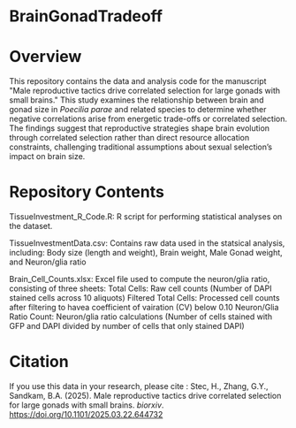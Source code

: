 # BrainGonadTradeoff

# Overview

This repository contains the data and analysis code for the manuscript "Male reproductive tactics drive correlated selection for large gonads with small brains." This study examines the relationship between brain and gonad size in _Poecilia parae_ and related species to determine whether negative correlations arise from energetic trade-offs or correlated selection. The findings suggest that reproductive strategies shape brain evolution through correlated selection rather than direct resource allocation constraints, challenging traditional assumptions about sexual selection’s impact on brain size.

# Repository Contents

TissueInvestment_R_Code.R: R script for performing statistical analyses on the dataset.

TissueInvestmentData.csv: Contains raw data used in the statsical analysis, including:
  Body size (length and weight), Brain weight, Male Gonad weight, and Neuron/glia ratio

Brain_Cell_Counts.xlsx: Excel file used to compute the neuron/glia ratio, consisting of three sheets:
  Total Cells: Raw cell counts (Number of DAPI stained cells across 10 aliquots)
  Filtered Total Cells: Processed cell counts after filtering to havea coefficient of vairation (CV) below 0.10
  Neuron/Glia Ratio Count: Neuron/glia ratio calculations (Number of cells stained with GFP and DAPI divided by number of cells that only stained DAPI)


# Citation

If you use this data in your research, please cite : Stec, H., Zhang, G.Y., Sandkam, B.A. (2025). Male reproductive tactics drive correlated selection for large gonads with small brains. _biorxiv_. https://doi.org/10.1101/2025.03.22.644732

